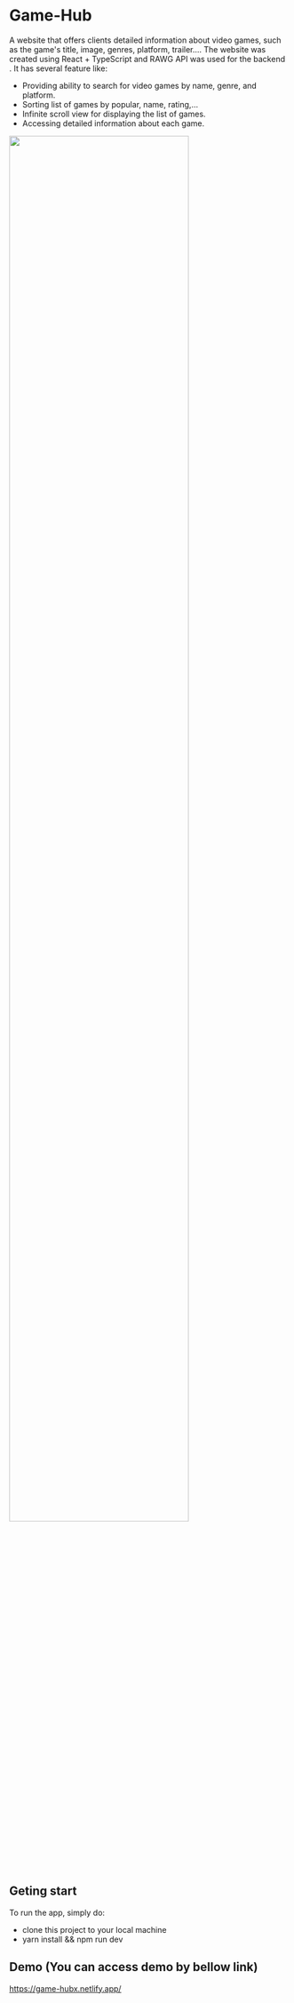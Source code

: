 # Game-Hub

A website that offers clients detailed information about video games, such as the game's title, image, genres, platform, trailer.... The website was created using React + TypeScript and RAWG API was used for the backend . It has several feature like:
- Providing ability to search for video games by name, genre, and platform.
- Sorting list of games by popular, name, rating,...
- Infinite scroll view for displaying the list of games.
- Accessing detailed information about each game.
<img src="https://github.com/phamtrongsang11/game-hub/assets/101312630/855fc604-fbfd-4cb0-9dc3-e08a4908c520"  width="80%" height="80%">

## Geting start
To run the app, simply do:
- clone this project to your local machine
- yarn install && npm run dev

## Demo (You can access demo by bellow link)
https://game-hubx.netlify.app/
